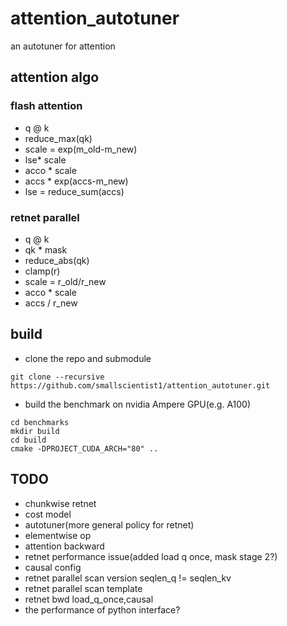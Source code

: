 # attention_autotuner
an autotuner for attention

## attention algo
### flash attention
- q @ k
- reduce_max(qk)
- scale = exp(m_old-m_new)
- lse* scale
- acco * scale
- accs * exp(accs-m_new)
- lse = reduce_sum(accs)

### retnet parallel
- q @ k
- qk * mask
- reduce_abs(qk)
- clamp(r)
- scale = r_old/r_new
- acco * scale
- accs / r_new

## build
- clone the repo and submodule
```
git clone --recursive https://github.com/smallscientist1/attention_autotuner.git
```
- build the benchmark on nvidia Ampere GPU(e.g. A100)
```
cd benchmarks
mkdir build
cd build
cmake -DPROJECT_CUDA_ARCH="80" ..
```

## TODO
- chunkwise retnet
- cost model
- autotuner(more general policy for retnet)
- elementwise op
- attention backward
- retnet performance issue(added load q once, mask stage 2?)
- causal config
- retnet parallel scan version seqlen_q != seqlen_kv
- retnet parallel scan template
- retnet bwd load_q_once,causal
- the performance of python interface?
